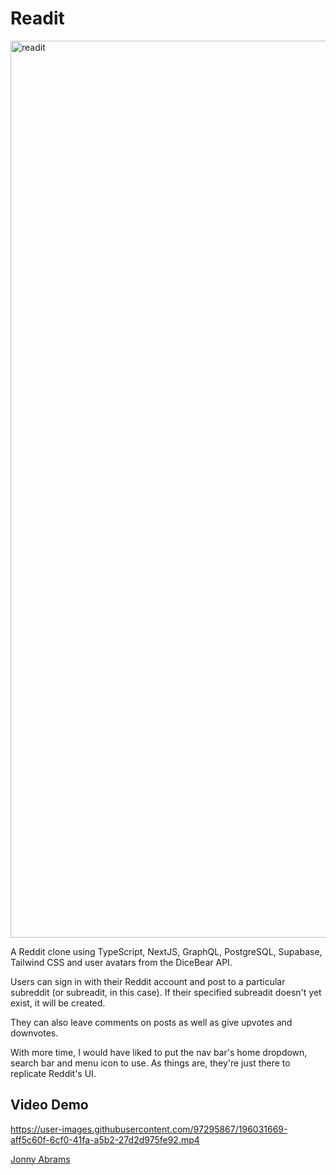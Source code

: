 # Readit

<img width="1435" alt="readit" src="https://user-images.githubusercontent.com/97295867/196031634-7196cc33-d0bc-48ef-9dd7-3fb5c6b49ae5.png">

A Reddit clone using TypeScript, NextJS, GraphQL, PostgreSQL, Supabase, Tailwind CSS and user avatars from the DiceBear API.

Users can sign in with their Reddit account and post to a particular subreddit (or subreadit, in this case). If their specified subreadit doesn't yet exist, it will be created.

They can also leave comments on posts as well as give upvotes and downvotes.

With more time, I would have liked to put the nav bar's home dropdown, search bar and menu icon to use. As things are, they're just there to replicate Reddit's UI.

## Video Demo

https://user-images.githubusercontent.com/97295867/196031669-aff5c60f-6cf0-41fa-a5b2-27d2d975fe92.mp4

[Jonny Abrams](https://github.com/jonnyabrams)